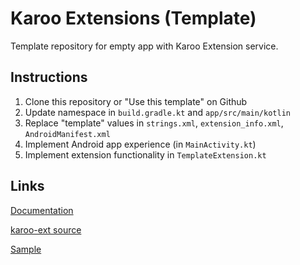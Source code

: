 # Karoo Extensions (Template)

Template repository for empty app with Karoo Extension service.

## Instructions

1. Clone this repository or "Use this template" on Github
2. Update namespace in `build.gradle.kt` and `app/src/main/kotlin`
3. Replace "template" values in `strings.xml`, `extension_info.xml`, `AndroidManifest.xml`
4. Implement Android app experience (in `MainActivity.kt`)
5. Implement extension functionality in `TemplateExtension.kt`

## Links

[Documentation](https://hammerheadnav.github.io/karoo-ext/index.html)

[karoo-ext source](https://github.com/hammerheadnav/karoo-ext)

[Sample](https://github.com/hammerheadnav/karoo-ext/tree/master/app)
